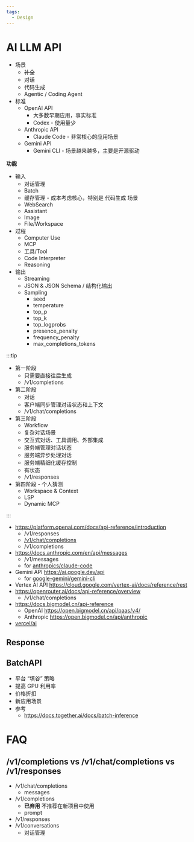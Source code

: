 ```yaml
---
tags:
  - Design
---
```


# AI LLM API

- 场景
  - ~~补全~~
  - 对话
  - 代码生成
  - Agentic / Coding Agent
- 标准
  - OpenAI API
    - 大多数早期应用，事实标准
    - Codex - 使用量少
  - Anthropic API
    - Claude Code - 非常核心的应用场景
  - Gemini API
    - Gemini CLI - 场景越来越多，主要是开源驱动

**功能**

- 输入
  - 对话管理
  - Batch
  - 缓存管理 - 成本考虑核心，特别是 代码生成 场景
  - WebSearch
  - Assistant
  - Image
  - File/Workspace
- 过程
  - Computer Use
  - MCP
  - 工具/Tool
  - Code Interpreter
  - Reasoning
- 输出
  - Streaming
  - JSON & JSON Schema / 结构化输出
  - Sampling
    - seed
    - temperature
    - top_p
    - top_k
    - top_logprobs
    - presence_penalty
    - frequency_penalty
    - max_completions_tokens

:::tip

- 第一阶段
  - 只需要直接往后生成
  - /v1/completions
- 第二阶段
  - 对话
  - 客户端同步管理对话状态和上下文
  - /v1/chat/completions
- 第三阶段
  - Workflow
  - 复杂对话场景
  - 交互式对话、工具调用、外部集成
  - 服务端管理对话状态
  - 服务端异步处理对话
  - 服务端精细化缓存控制
  - 有状态
  - /v1/responses
- 第四阶段 - 个人猜测
  - Workspace & Context
  - LSP
  - Dynamic MCP

:::

- https://platform.openai.com/docs/api-reference/introduction
  - /v1/responses
  - [/v1/chat/completions](https://platform.openai.com/docs/api-reference/chat/create)
  - /v1/completions
- https://docs.anthropic.com/en/api/messages
  - /v1/messages
  - for [anthropics/claude-code](https://github.com/anthropics/claude-code)
- Gemini API https://ai.google.dev/api
  - for [google-gemini/gemini-cli](https://github.com/google-gemini/gemini-cli)
- Vertex AI API https://cloud.google.com/vertex-ai/docs/reference/rest
- https://openrouter.ai/docs/api-reference/overview
  - /v1/chat/completions
- https://docs.bigmodel.cn/api-reference
  - OpenAI https://open.bigmodel.cn/api/paas/v4/
  - Anthropic https://open.bigmodel.cn/api/anthropic
- [vercel/ai](https://github.com/vercel/ai)

## Response

## BatchAPI

- 平台 “填谷” 策略
- 提高 GPU 利用率
- 价格折扣
- 新应用场景
- 参考
  - https://docs.together.ai/docs/batch-inference

# FAQ

## /v1/completions vs /v1/chat/completions vs /v1/responses

- /v1/chat/completions
  - messages
- /v1/completions
  - **已弃用** 不推荐在新项目中使用
  - prompt
- /v1/responses
- /v1/conversations
  - 对话管理
